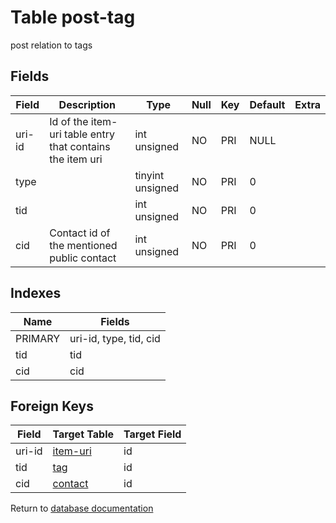 Table post-tag
===========

post relation to tags

Fields
------

| Field  | Description                                               | Type             | Null | Key | Default | Extra |
| ------ | --------------------------------------------------------- | ---------------- | ---- | --- | ------- | ----- |
| uri-id | Id of the item-uri table entry that contains the item uri | int unsigned     | NO   | PRI | NULL    |       |
| type   |                                                           | tinyint unsigned | NO   | PRI | 0       |       |
| tid    |                                                           | int unsigned     | NO   | PRI | 0       |       |
| cid    | Contact id of the mentioned public contact                | int unsigned     | NO   | PRI | 0       |       |

Indexes
------------

| Name | Fields |
|------|---------|
| PRIMARY | uri-id, type, tid, cid |
| tid | tid |
| cid | cid |

Foreign Keys
------------

| Field | Target Table | Target Field |
|-------|--------------|--------------|
| uri-id | [item-uri](help/database/db_item-uri) | id |
| tid | [tag](help/database/db_tag) | id |
| cid | [contact](help/database/db_contact) | id |

Return to [database documentation](help/database)
